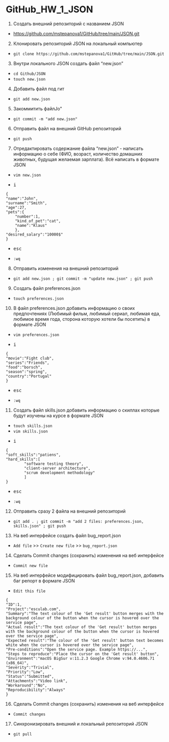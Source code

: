# GitHub_HW_1_JSON

1. Создать внешний репозиторий c названием JSON
- <https://github.com/mstepanova1/GitHub/tree/main/JSON.git>

 2. Клонировать репозиторий JSON на локальный компьютер
- `git clone https://github.com/mstepanova1/GitHub/tree/main/JSON.git`

 3. Внутри локального JSON создать файл “new.json”
- `cd Github/JSON`
- `touch new.json`

 4. Добавить файл под гит
- `git add new.json`

 5. Закоммитить файлJo"
- `git commit -m "add new.json"`

 6. Отправить файл на внешний GitHub репозиторий
- `git push`

 7. Отредактировать содержание файла “new.json” - написать информацию о себе (ФИО, возраст, количество домашних животных, будущая желаемая зарплата). Всё написать в формате JSON
- `vim new.json`
- <pre><kbd>i</kbd></pre>
```
{
"name":"John",
"surname":"Smith",
"age":27,
"pets":{
	"number":1,
	"kind_of_pet":"cat",
	"name":"Klaus"
	},
"desired_salary":"10000$"
}
```
- <pre><kbd>esc</kbd></pre>
- `:wq`

 8. Отправить изменения на внешний репозиторий
- `git add new.json ; git commit -m "update new.json" ; git push`

 9. Создать файл preferences.json
- `touch preferences.json`

 10. В файл preferences.json добавить информацию о своих предпочтениях (Любимый фильм, любимый сериал, любимая еда, любимое время года, сторона которую хотели бы посетить) в формате JSON
- `vim preferences.json`
- <pre><kbd>i</kbd></pre>
```
{
"movie":"Fight club",
"series":"Friends",
"food":"borsch",
"season":"spring",
"country":"Portugal"
}
```
- <pre><kbd>esc</kbd></pre>
- `:wq`

 11. Создать файл skills.json добавить информацию о скиллах которые будут изучены на курсе в формате JSON
- `touch skills.json`
- `vim skills.json`
- <pre><kbd>i</kbd></pre>
```
{
"soft_skills":"patiens",
"hard_skills":[
		"software testing theory",
		"client-server architecture",
		"scrum development methodology"
		]
}
```
- <pre><kbd>esc</kbd></pre>
- `:wq`

 12. Отправить сразу 2 файла на внешний репозиторий
- `git add . ; git commit -m "add 2 files: preferences.json, skills.json" ; git push`

 13. На веб интерфейсе создать файл bug_report.json
- `Add file` >> `Create new file` >> `bug_report.json`

 14. Сделать Commit changes (сохранить) изменения на веб интерфейсе
- `Commit new file`

 15. На веб интерфейсе модифицировать файл bug_report.json, добавить баг репорт в формате JSON
- `Edit this file`
```
{
"ID":1,
"Project":"esculab.com",
"Summary":"The text colour of the 'Get result' button merges with the background colour of the button when the cursor is hovered over the service page",
"Actual result":"The text colour of the 'Get result' button merges with the background colour of the button when the cursor is hovered over the service page",
"Expected result":"The colour of the 'Get result' button text becomes white when the cursor is hovered over the service page",
"Pre-conditions":"Open the service page. Example https://...",
"Steps to reproduce":"Place the cursor on the 'Get result' button",
"Environment":"macOS BigSur v:11.2.3 Google Chrome v:94.0.4606.71 (x86_64)",
"Severity":"Trivial",
"Priority":"Low",
"Status":"Submitted",
"Attachments":"Video link",
"Workaround":"No", 
"Reproducibility":"Always"
}
```
 16. Сделать Commit changes (сохранить) изменения на веб интерфейсе
- `Commit changes`

 17. Синхронизировать внешний и локальный репозиторий JSON
- `git pull`

